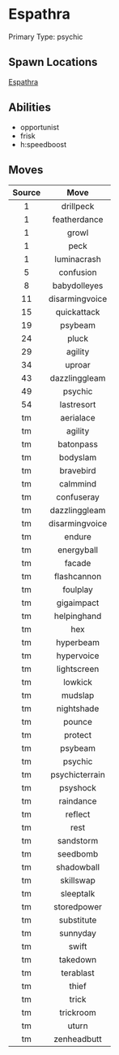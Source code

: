 # Espathra  
Primary Type: psychic  
  
## Spawn Locations  
[Espathra](/data/spawn_presets/espathra.md)  
  
## Abilities  
  * opportunist
  * frisk
  * h:speedboost
  
  
## Moves  
  
| Source | Move |  
|:---:|:---:|  
| 1 | drillpeck |  
| 1 | featherdance |  
| 1 | growl |  
| 1 | peck |  
| 1 | luminacrash |  
| 5 | confusion |  
| 8 | babydolleyes |  
| 11 | disarmingvoice |  
| 15 | quickattack |  
| 19 | psybeam |  
| 24 | pluck |  
| 29 | agility |  
| 34 | uproar |  
| 43 | dazzlinggleam |  
| 49 | psychic |  
| 54 | lastresort |  
| tm | aerialace |  
| tm | agility |  
| tm | batonpass |  
| tm | bodyslam |  
| tm | bravebird |  
| tm | calmmind |  
| tm | confuseray |  
| tm | dazzlinggleam |  
| tm | disarmingvoice |  
| tm | endure |  
| tm | energyball |  
| tm | facade |  
| tm | flashcannon |  
| tm | foulplay |  
| tm | gigaimpact |  
| tm | helpinghand |  
| tm | hex |  
| tm | hyperbeam |  
| tm | hypervoice |  
| tm | lightscreen |  
| tm | lowkick |  
| tm | mudslap |  
| tm | nightshade |  
| tm | pounce |  
| tm | protect |  
| tm | psybeam |  
| tm | psychic |  
| tm | psychicterrain |  
| tm | psyshock |  
| tm | raindance |  
| tm | reflect |  
| tm | rest |  
| tm | sandstorm |  
| tm | seedbomb |  
| tm | shadowball |  
| tm | skillswap |  
| tm | sleeptalk |  
| tm | storedpower |  
| tm | substitute |  
| tm | sunnyday |  
| tm | swift |  
| tm | takedown |  
| tm | terablast |  
| tm | thief |  
| tm | trick |  
| tm | trickroom |  
| tm | uturn |  
| tm | zenheadbutt |  
  
